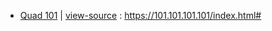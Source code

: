 - [Quad 101](index.html) | 
[view-source](https://taoste.github.io/Hello-World/github/Quad101/index.html) : https://101.101.101.101/index.html#



